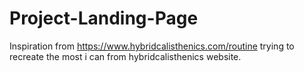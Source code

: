 # Project-Landing-Page
Inspiration from https://www.hybridcalisthenics.com/routine
trying to recreate the most i can from hybridcalisthenics website.
